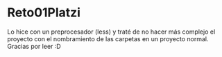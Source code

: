 # Reto01Platzi
Lo hice con un preprocesador (less) y traté de no hacer más complejo el proyecto con el nombramiento de las carpetas en un proyecto normal. Gracias por leer :D
